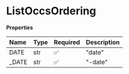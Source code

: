 # ListOccsOrdering

**Properties**

| Name   | Type | Required | Description |
| :----- | :--- | :------- | :---------- |
| DATE   | str  | ✅       | "date"      |
| \_DATE | str  | ✅       | "-date"     |

<!-- This file was generated by liblab | https://liblab.com/ -->

